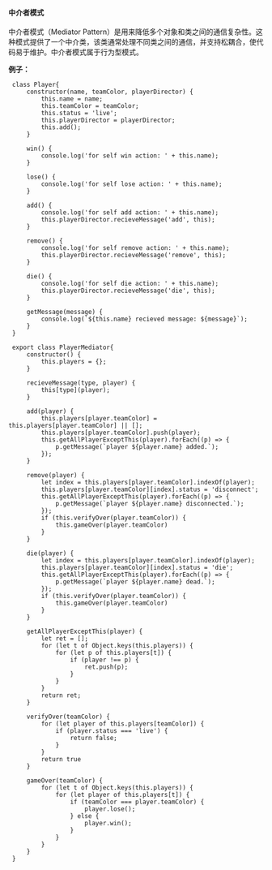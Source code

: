 


#### 中介者模式

中介者模式（Mediator Pattern）是用来降低多个对象和类之间的通信复杂性。这种模式提供了一个中介类，该类通常处理不同类之间的通信，并支持松耦合，使代码易于维护。中介者模式属于行为型模式。

**例子：**

     class Player{
         constructor(name, teamColor, playerDirector) {
             this.name = name;
             this.teamColor = teamColor;
             this.status = 'live';
             this.playerDirector = playerDirector;
             this.add();
         }

         win() {
             console.log('for self win action: ' + this.name);
         }

         lose() {
             console.log('for self lose action: ' + this.name);
         }

         add() {
             console.log('for self add action: ' + this.name);
             this.playerDirector.recieveMessage('add', this);
         }

         remove() {
             console.log('for self remove action: ' + this.name);
             this.playerDirector.recieveMessage('remove', this);
         }

         die() {
             console.log('for self die action: ' + this.name);
             this.playerDirector.recieveMessage('die', this);
         }

         getMessage(message) {
             console.log(`${this.name} recieved message: ${message}`);
         }
     }

     export class PlayerMediator{
         constructor() {
             this.players = {};
         }

         recieveMessage(type, player) {
             this[type](player);
         }

         add(player) {
             this.players[player.teamColor] = this.players[player.teamColor] || [];
             this.players[player.teamColor].push(player);
             this.getAllPlayerExceptThis(player).forEach((p) => {
                 p.getMessage(`player ${player.name} added.`);
             });
         }

         remove(player) {
             let index = this.players[player.teamColor].indexOf(player);
             this.players[player.teamColor][index].status = 'disconnect';
             this.getAllPlayerExceptThis(player).forEach((p) => {
                 p.getMessage(`player ${player.name} disconnected.`);
             });
             if (this.verifyOver(player.teamColor)) {
                 this.gameOver(player.teamColor)
             }
         }

         die(player) {
             let index = this.players[player.teamColor].indexOf(player);
             this.players[player.teamColor][index].status = 'die';
             this.getAllPlayerExceptThis(player).forEach((p) => {
                 p.getMessage(`player ${player.name} dead.`);
             });
             if (this.verifyOver(player.teamColor)) {
                 this.gameOver(player.teamColor)
             }
         }

         getAllPlayerExceptThis(player) {
             let ret = [];
             for (let t of Object.keys(this.players)) {
                 for (let p of this.players[t]) {
                     if (player !== p) {
                         ret.push(p);
                     }
                 }
             }
             return ret;
         }

         verifyOver(teamColor) {
             for (let player of this.players[teamColor]) {
                 if (player.status === 'live') {
                     return false;
                 }
             }
             return true
         }

         gameOver(teamColor) {
             for (let t of Object.keys(this.players)) {
                 for (let player of this.players[t]) {
                     if (teamColor === player.teamColor) {
                         player.lose();
                     } else {
                         player.win();
                     }
                 }
             }
         }
     }
<!--stackedit_data:
eyJoaXN0b3J5IjpbMTQ2NTA3MTQ4N119
-->